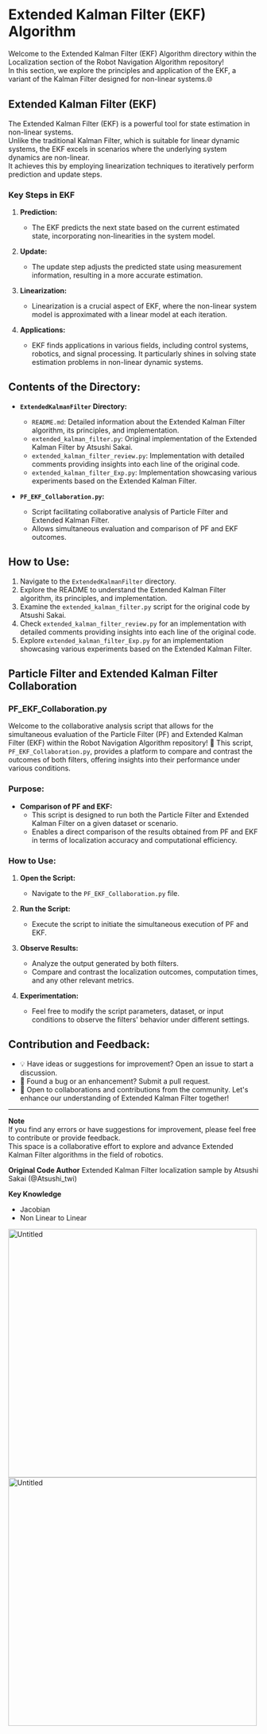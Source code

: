 # Extended Kalman Filter (EKF) Algorithm

Welcome to the Extended Kalman Filter (EKF) Algorithm directory within the Localization section of the Robot Navigation Algorithm repository!     
In this section, we explore the principles and application of the EKF, a variant of the Kalman Filter designed for non-linear systems.🌐

## Extended Kalman Filter (EKF)

The Extended Kalman Filter (EKF) is a powerful tool for state estimation in non-linear systems.    
Unlike the traditional Kalman Filter, which is suitable for linear dynamic systems, the EKF excels in scenarios where the underlying system dynamics are non-linear.   
It achieves this by employing linearization techniques to iteratively perform prediction and update steps.

### Key Steps in EKF

1. **Prediction:**
    - The EKF predicts the next state based on the current estimated state, incorporating non-linearities in the system model.
  
2. **Update:**
    - The update step adjusts the predicted state using measurement information, resulting in a more accurate estimation.
  
3. **Linearization:**
    - Linearization is a crucial aspect of EKF, where the non-linear system model is approximated with a linear model at each iteration.
  
4. **Applications:**
    - EKF finds applications in various fields, including control systems, robotics, and signal processing. It particularly shines in solving state estimation problems in non-linear dynamic systems.

## Contents of the Directory:

- **`ExtendedKalmanFilter` Directory:**
  - `README.md`: Detailed information about the Extended Kalman Filter algorithm, its principles, and implementation.
  - `extended_kalman_filter.py`: Original implementation of the Extended Kalman Filter by Atsushi Sakai.
  - `extended_kalman_filter_review.py`: Implementation with detailed comments providing insights into each line of the original code.
  - `extended_kalman_filter_Exp.py`: Implementation showcasing various experiments based on the Extended Kalman Filter.
    
- **`PF_EKF_Collaboration.py`:**
  - Script facilitating collaborative analysis of Particle Filter and Extended Kalman Filter.
  - Allows simultaneous evaluation and comparison of PF and EKF outcomes.
## How to Use:

1. Navigate to the `ExtendedKalmanFilter` directory.
2. Explore the README to understand the Extended Kalman Filter algorithm, its principles, and implementation.
3. Examine the `extended_kalman_filter.py` script for the original code by Atsushi Sakai.
4. Check `extended_kalman_filter_review.py` for an implementation with detailed comments providing insights into each line of the original code.
5. Explore `extended_kalman_filter_Exp.py` for an implementation showcasing various experiments based on the Extended Kalman Filter.

## Particle Filter and Extended Kalman Filter Collaboration

### PF_EKF_Collaboration.py

Welcome to the collaborative analysis script that allows for the simultaneous evaluation of the Particle Filter (PF) and Extended Kalman Filter (EKF) within the Robot Navigation Algorithm repository! 🚀 This script, `PF_EKF_Collaboration.py`, provides a platform to compare and contrast the outcomes of both filters, offering insights into their performance under various conditions.

### Purpose:

- **Comparison of PF and EKF:**
  - This script is designed to run both the Particle Filter and Extended Kalman Filter on a given dataset or scenario.
  - Enables a direct comparison of the results obtained from PF and EKF in terms of localization accuracy and computational efficiency.

### How to Use:

1. **Open the Script:**
   - Navigate to the `PF_EKF_Collaboration.py` file.

2. **Run the Script:**
   - Execute the script to initiate the simultaneous execution of PF and EKF.

3. **Observe Results:**
   - Analyze the output generated by both filters.
   - Compare and contrast the localization outcomes, computation times, and any other relevant metrics.

4. **Experimentation:**
   - Feel free to modify the script parameters, dataset, or input conditions to observe the filters' behavior under different settings.


## Contribution and Feedback:

- 💡 Have ideas or suggestions for improvement? Open an issue to start a discussion.
- 🐞 Found a bug or an enhancement? Submit a pull request.
- 🤝 Open to collaborations and contributions from the community. Let's enhance our understanding of Extended Kalman Filter together!

---

**Note**  
If you find any errors or have suggestions for improvement, please feel free to contribute or provide feedback.     
This space is a collaborative effort to explore and advance Extended Kalman Filter algorithms in the field of robotics.

**Original Code Author**
Extended Kalman Filter localization sample by Atsushi Sakai (@Atsushi_twi)

**Key Knowledge**
- Jacobian
- Non Linear to Linear
<img width="500" alt="Untitled" src="https://github.com/InseokJun/Robot-Navigation-Algorithm-Review/assets/153903563/84480295-ca75-41ca-86e5-d03c823e5400">
<img width="500" alt="Untitled" src="https://github.com/InseokJun/Robot-Navigation-Algorithm-Review/assets/153903563/e0bf8091-62ba-49d6-bda0-f4e7fa5e8e7e">

